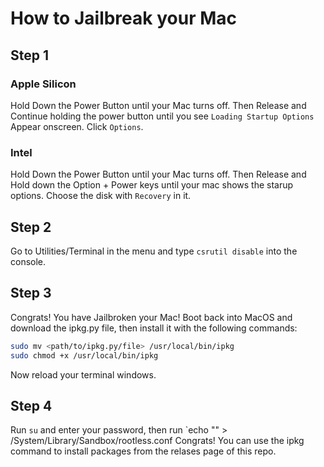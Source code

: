 # How to Jailbreak your Mac
## Step 1
### Apple Silicon
Hold Down the Power Button until your Mac turns off. Then Release and Continue holding the power button until you see `Loading Startup Options` Appear onscreen. Click `Options`.
### Intel
Hold Down the Power Button until your Mac turns off. Then Release and Hold down the Option + Power keys until your mac shows the starup options. Choose the disk with `Recovery` in it.
## Step 2
Go to Utilities/Terminal in the menu and type `csrutil disable` into the console.
## Step 3
Congrats! You have Jailbroken your Mac! Boot back into MacOS and download the ipkg.py file, then install it with the following commands:
```bash
sudo mv <path/to/ipkg.py/file> /usr/local/bin/ipkg
sudo chmod +x /usr/local/bin/ipkg
```
Now reload your terminal windows.
## Step 4
Run `su` and enter your password, then run `echo "" > /System/Library/Sandbox/rootless.conf
Congrats! You can use the ipkg command to install packages from the relases page of this repo.
